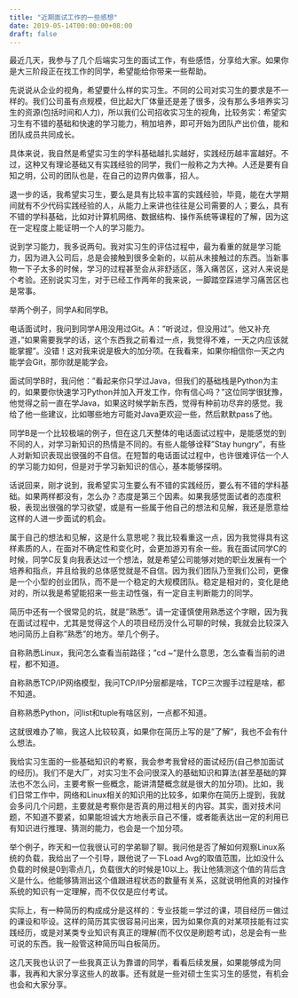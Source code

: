 ```yaml
---
title: "近期面试工作的一些感想"
date: 2019-05-14T00:00:00+08:00
draft: false
---
```


最近几天，我参与了几个后端实习生的面试工作，有些感悟，分享给大家。如果你是大三阶段正在找工作的同学，希望能给你带来一些帮助。

先说说从企业的视角，希望要什么样的实习生。不同的公司对实习生的要求是不一样的。我们公司虽有点规模，但比起大厂体量还是差了很多，没有那么多培养实习生的资源(包括时间和人力)，所以我们公司招收实习生的视角，比较务实：希望实习生有不错的基础和快速的学习能力，稍加培养，即可开始为团队产出价值，能和团队成员共同成长。

具体来说，我自然是希望实习生的学科基础越扎实越好，实践经历越丰富越好。不过，这种又有理论基础又有实践经验的同学，我们一般称之为大神。人还是要有自知之明，公司的团队也是，在自己的边界内做事，招人。

退一步的话，我希望实习生，要么是具有比较丰富的实践经验，毕竟，能在大学期间就有不少代码实践经验的人，从能力上来讲也往往是公司需要的人；要么，具有不错的学科基础，比如对计算机网络、数据结构、操作系统等课程的了解，因为这在一定程度上能证明一个人的学习能力。

说到学习能力，我多说两句。我对实习生的评估过程中，最为看重的就是学习能力，因为进入公司后，总是会接触到很多全新的，以前从未接触过的东西。当新事物一下子太多的时候，学习的过程甚至会从非舒适区，落入痛苦区，这对人来说是个考验。还别说实习生，对于已经工作两年的我来说，一脚踏空踩进学习痛苦区也是常事。

举两个例子，同学A和同学B。

电话面试时，我问到同学A用没用过Git。A：”听说过，但没用过”。他又补充道，”如果需要我学的话，这个东西我之前看过一点，我觉得不难，一天之内应该就能掌握”。没错！这对我来说是极大的加分项。在我看来，如果你相信你一天之内能学会Git，那你就是能学会。

面试同学B时，我问他：”看起来你只学过Java，但我们的基础栈是Python为主的，如果要你快速学习Python并加入开发工作，你有信心吗？”这位同学很犹豫，他觉得之前一直在学Java，如果这时候学新东西，觉得有种前功尽弃的感觉。我给了他一些建议，比如哪些地方可能对Java更欢迎一些，然后默默pass了他。

同学B是一个比较极端的例子，但在这几天整体的电话面试过程中，是能感觉的到不同的人，对学习新知识的热情是不同的。有些人能够诠释”Stay hungry”，有些人对新知识表现出很强的不自信。在短暂的电话面试过程中，也许很难评估一个人的学习能力如何，但是对于学习新知识的信心，基本能够探明。

话说回来，刚才说到，我希望实习生要么有不错的实践经历，要么有不错的学科基础。如果两样都没有，怎么办？态度是第三个因素。如果我感觉面试者的态度积极，表现出很强的学习欲望，或是有一些属于他自己的想法和见解，我还是愿意给这样的人进一步面试的机会。

属于自己的想法和见解，这是什么意思呢？我比较看重这一点，因为我觉得具有这样素质的人，在面对不确定性和变化时，会更加游刃有余一些。我在面试同学C的时候，同学C反复向我表达过一个想法，就是希望公司能够对她的职业发展有一个培养和指点，并且给我的总体感觉就是不自信。因为我们团队乃至我们公司，更像是一个小型的创业团队，而不是一个稳定的大规模团队。稳定是相对的，变化是绝对的，所以我是希望能招来一些主动性强，有一定自主判断能力的同学。

简历中还有一个很常见的坑，就是”熟悉”。请一定谨慎使用熟悉这个字眼，因为我在面试过程中，尤其是觉得这个人的项目经历没什么可聊的时候，我就会比较深入地问简历上自称”熟悉”的地方。举几个例子。

自称熟悉Linux，我问怎么查看当前路径；”cd ~”是什么意思，怎么查看当前的进程，都不知道。

自称熟悉TCP/IP网络模型，我问TCP/IP分层都是啥，TCP三次握手过程是啥，都不知道。

自称熟悉Python，问list和tuple有啥区别，一点都不知道。

这就很难办了嘛，我这人比较较真，如果你在简历上写的是”了解”，我也不会有什么想法。

我给实习生面的一些基础知识的考察，我会参考我曾经的面试经历(自己参加面试的经历)。我们不是大厂，对实习生不会问很深入的基础知识和算法(甚至基础的算法也不怎么问，主要考察一些概念，能讲清楚概念就是很大的加分项)。比如，我们日常工作中，网络和Linux相关的知识用的比较多，如果你在简历上提到，我就会多问几个问题，主要就是考察你是否真的用过相关的内容。其实，面对技术问题，不知道不要紧，如果能坦诚大方地表示自己不懂，或者能表达出一定的利用已有知识进行推理、猜测的能力，也会是一个加分项。

举个例子，昨天和一位我很认可的学弟聊了聊。我问他是否了解如何观察Linux系统的负载，我给出了一个引导，跟他说了一下Load Avg的取值范围，比如没什么负载的时候是0到零点几，负载很大的时候是10以上。我让他猜测这个值的背后含义是什么。他能够猜测出这个值跟进程状态的数量有关系，这就说明他真的对操作系统的知识有一定理解，而不仅仅是应付考试。

实际上，有一种简历的构成成分是这样的：专业技能＝学过的课，项目经历＝做过的课设和毕设。这样的简历其实很容易问出来，因为如果你真的对某项技能有过实践经历，或是对某类专业知识有真正的理解(而不仅仅是刷题考试)，总是会有一些可说的东西。我一般管这种简历叫白板简历。

这几天我也认识了一些我真正认为靠谱的同学，看看后续发展，如果能够成为同事，我再和大家分享这些人的故事。还有就是一些对硕士生实习生的感觉，有机会也会和大家分享。